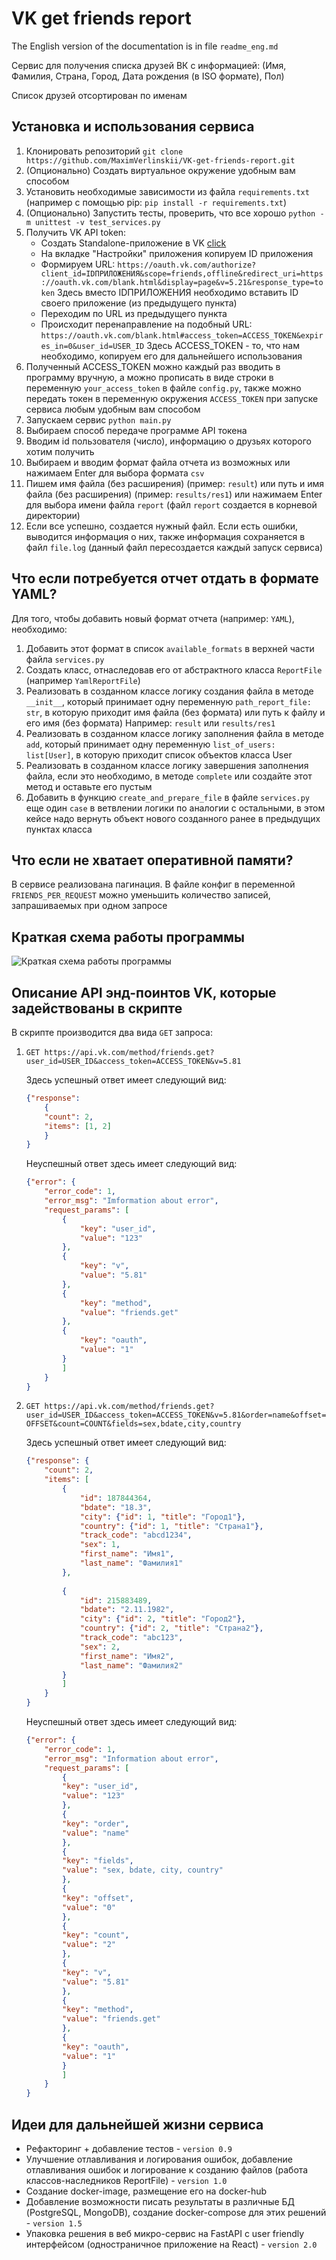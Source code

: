 # VK get friends report
The English version of the documentation is in file `readme_eng.md`

Сервис для получения списка друзей ВК с информацией: (Имя, Фамилия, Страна, Город, Дата рождения (в ISO формате), Пол)

Список друзей отсортирован по именам

## Установка и использования сервиса
1. Клонировать репозиторий `git clone https://github.com/MaximVerlinskii/VK-get-friends-report.git`
2. (Опционально) Создать виртуальное окружение удобным вам способом
3. Установить необходимые зависимости из файла `requirements.txt` 
   (например с помощью pip: `pip install -r requirements.txt`)
4. (Опционально) Запустить тесты, проверить, что все хорошо `python -m unittest -v test_services.py`
5. Получить VK API token:
   * Cоздать Standalone-приложение в VK [click](https://vk.com/editapp?act=create)
   * На вкладке "Настройки" приложения копируем ID приложения
   * Формируем URL: 
     `https://oauth.vk.com/authorize?client_id=IDПРИЛОЖЕНИЯ&scope=friends,offline&redirect_uri=https://oauth.vk.com/blank.html&display=page&v=5.21&response_type=token`
     Здесь вместо IDПРИЛОЖЕНИЯ необходимо вставить ID своего приложение (из предыдущего пункта)
   * Переходим по URL из предыдущего пункта
   * Происходит перенаправление на подобный URL:
     `https://oauth.vk.com/blank.html#access_token=ACCESS_TOKEN&expires_in=0&user_id=USER_ID`
     Здесь ACCESS_TOKEN - то, что нам необходимо, копируем его для дальнейшего использования
6. Полученный ACCESS_TOKEN можно каждый раз вводить в программу вручную, а можно прописать в виде строки 
    в переменную `your_access_token` в файле `config.py`, также можно передать токен в переменную окружения 
    `ACCESS_TOKEN` при запуске сервиса любым удобным вам способом
7. Запускаем сервис `python main.py`
8. Выбираем способ передаче программе API токена
9. Вводим id пользователя (число), информацию о друзьях которого хотим получить
10. Выбираем и вводим формат файла отчета из возможных или нажимаем Enter для выбора формата `csv`
11. Пишем имя файла (без расширения) (пример: `result`) или путь и имя файла (без расширения) 
    (пример: `results/res1`) или нажимаем Enter для выбора имени файла `report` (файл `report` создается в корневой директории)
12. Если все успешно, создается нужный файл. 
    Если есть ошибки, выводится информация о них, также информация сохраняется в файл `file.log` (данный файл пересоздается каждый запуск сервиса)

## Что если потребуется отчет отдать в формате YAML?
Для того, чтобы добавить новый формат отчета (например: `YAML`), необходимо:
1. Добавить этот формат в список `available_formats` в  верхней части файла `services.py`
2. Создать класс, отнаследовав его от абстрактного класса `ReportFile` (например `YamlReportFile`) 
3. Реализовать в созданном классе логику создания файла в методе `__init__`, который принимает
   одну переменную `path_report_file: str`, в которую приходит имя файла (без формата) или путь к файлу и его имя (без формата)
   Например: `result` или `results/res1`
4. Реализовать в созданном классе логику заполнения файла в методе `add`, который принимает
   одну переменную `list_of_users: list[User]`, в которую приходит список объектов класса User
5. Реализовать в созданном классе логику завершения заполнения файла, если это необходимо, в методе
   `complete` или создайте этот метод и оставьте его пустым
6. Добавить в функцию `create_and_prepare_file` в файле `services.py` еще один `case` в ветвлении логики по аналогии с 
   остальными, в этом кейсе надо вернуть объект нового созданного ранее в предыдущих пунктах класса

## Что если не хватает оперативной памяти?
В сервисе реализована пагинация. В файле конфиг в переменной `FRIENDS_PER_REQUEST` можно уменьшить количество записей,
запрашиваемых при одном запросе

## Краткая схема работы программы

![Краткая схема работы программы](https://sun9-east.userapi.com/sun9-32/s/v1/if2/XZgua2z2SzFFhkNUKkW08jN0l50Q391_oOH0UCtnkFQnmms0iqqsVtkYmhAAVYCtsDgUTJDWdPi4CVPqWOTnOe-H.jpg?size=611x401&quality=96&type=album "Краткая схема работы программы")


## Описание API энд-поинтов VK, которые задействованы в скрипте

В скрипте производится два вида `GET` запроса:
1. `GET https://api.vk.com/method/friends.get?user_id=USER_ID&access_token=ACCESS_TOKEN&v=5.81`
   
   Здесь успешный ответ имеет следующий вид:
   ```json
   {"response": 
       {
       "count": 2,
       "items": [1, 2]
       }
   }
   ```
   Неуспешный ответ здесь имеет следующий вид:
   ```json
   {"error": {
       "error_code": 1,
       "error_msg": "Imformation about error",
       "request_params": [
           {
               "key": "user_id", 
               "value": "123"
           },   
           {
               "key": "v", 
               "value": "5.81"
           },    
           {
               "key": "method", 
               "value": "friends.get"
           },    
           {
               "key": "oauth", 
               "value": "1"
           }
           ]
       }
   }

   ```
   
2. `GET https://api.vk.com/method/friends.get?user_id=USER_ID&access_token=ACCESS_TOKEN&v=5.81&order=name&offset=OFFSET&count=COUNT&fields=sex,bdate,city,country`
     
   Здесь успешный ответ имеет следующий вид:

   ```json
   {"response": {
       "count": 2, 
       "items": [
           {
               "id": 187844364,
               "bdate": "18.3", 
               "city": {"id": 1, "title": "Город1"},
               "country": {"id": 1, "title": "Страна1"}, 
               "track_code": "abcd1234", 
               "sex": 1, 
               "first_name": "Имя1", 
               "last_name": "Фамилия1"
           },
    
           {
               "id": 215883489, 
               "bdate": "2.11.1982", 
               "city": {"id": 2, "title": "Город2"}, 
               "country": {"id": 2, "title": "Страна2"}, 
               "track_code": "abc123", 
               "sex": 2, 
               "first_name": "Имя2", 
               "last_name": "Фамилия2"
           }
           ]
       }
   }
   ```

   Неуспешный ответ здесь имеет следующий вид:
   ```json
   {"error": {
       "error_code": 1,
       "error_msg": "Information about error",
       "request_params": [
           {
           "key": "user_id", 
           "value": "123"
           },    
           {
           "key": "order",
           "value": "name"
           },   
           {
           "key": "fields", 
           "value": "sex, bdate, city, country"
           },    
           {
           "key": "offset", 
           "value": "0"
           },    
           {
           "key": "count", 
           "value": "2"
           },    
           {
           "key": "v", 
           "value": "5.81"
           },    
           {
           "key": "method", 
           "value": "friends.get"
           },    
           {
           "key": "oauth", 
           "value": "1"
           }
           ]
       }
   }

   ```
## Идеи для дальнейшей жизни сервиса
* Рефакторинг + добавление тестов - `version 0.9`
* Улучшение отлавливания и логирования ошибок, добавление отлавливания ошибок и логирование к созданию файлов (работа
классов-наследников ReportFile) - `version 1.0`
* Создание docker-image, размещение его на docker-hub
* Добавление возможности писать результаты в различные БД (PostgreSQL, MongoDB), создание docker-compose для этих 
решений - `version 1.5`
* Упаковка решения в веб микро-сервис на FastAPI с user friendly интерфейсом 
(одностраничное приложение на React) - `version 2.0`
   

